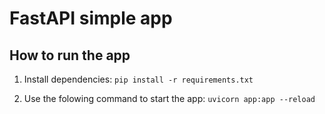 # FastAPI simple app

## How to run the app

1) Install dependencies:
`pip install -r requirements.txt`


2) Use the folowing command to start the app:
`uvicorn app:app --reload`

